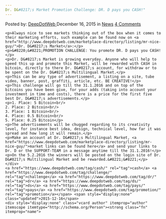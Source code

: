 ```yaml
---
Dr. D&#8217;s Market Promotion Challenge: DR. D pays you CASH!"
---
```

<article class="post-listing post-12571 post type-post status-publish format-standard hentry category-news tag-cash tag-challenge tag-dr tag-ds tag-pays tag-promotion">
    <div class="post-inner">
        <span>Posted by: <a href="https://www.deepdotweb.com/author/admin/" title="">DeepDotWeb </a></span>
    <span>December 16, 2015</span>
    <span>in <a href="https://www.deepdotweb.com/category/news/" rel="category tag">News</a></span>
    <span><a href="https://www.deepdotweb.com/2015/12/16/dr-ds-market-promotion-challenge/#comments">4 Comments</a></span>
    </p>
    <div class="clear"></div>
    
    <p>Always nice to see markets thinking out of the box when it comes to their marketing efforts, such example can be found now on <a href="http://www.deepdotweb.com/marketplace-directory/listing/mr-nice-guy/">Dr. D&#8217;s Market</a>:</p>
    <p>&#8220;&#8221;PROMOTION CHALLENGE: You promote DR. D pays you CASH!</p>
    <p>Dr. D&#8217;s Market is growing everyday. Anyone who will help to speed this up and promote this Market, will be rewarded with CASH in bitcoin, directly to there Dr. D&#8217;s account, for withdraw or to be spent on the Dr. D&#8217;s Multilingual Market.</p>
    <p>This can be any type of advertisement, a listing on a site, tube video, banner, post, graffiti, article, etc. BE CREATIVE!</p>
    <p>This challenge will go till the 31.1.2016 and on top of the bitcoins you have been give, for your adds (taking into account your investment in time and costs), there is a price for the first five best Dr. D&#8217;s advertisements.</p>
    <p>1. Place: 5 Bitcoin<br/>
    2. Place: 2 Bitcoin<br/>
    3. Place: 1 Bitcoin<br/>
    4. Place: 0.5 Bitcoin<br/>
    5. Place: 0.25 Bitcoin</p>
    <p>The advertisements will be chugged regarding to its creativity level, for instance best idea, design, technical level, how far it was spread and how long it will remain.</p>
    <p>Make an account at Dr. D&#8217;s Multilingual Market, <a href="https://www.deepdotweb.com/marketplace-directory/listing/mr-nice-guy/">market links can be found here</a> and send your links to Dr. D or the SUPPORT-TEAM in a message anytime till the 31.1.2016!</p>
    <p>On the 5.2.2016 the winners will be posted on the login site of Dr. D&#8217;s Multilingual Market and be rewarded.&#8221;&#8221;</p>
    </div>
    <a href="https://www.deepdotweb.com/tag/cash/" rel="tag">cash</a> <a href="https://www.deepdotweb.com/tag/challenge/" rel="tag">challenge</a> <a href="https://www.deepdotweb.com/tag/dr/" rel="tag">dr</a> <a href="https://www.deepdotweb.com/tag/ds/" rel="tag">ds</a> <a href="https://www.deepdotweb.com/tag/pays/" rel="tag">pays</a> <a href="https://www.deepdotweb.com/tag/promotion/" rel="tag">promotion</a></span> <span style="display:none" class="updated">2015-12-16</span>
    <div style="display:none" class="vcard author" itemprop="author" itemscope itemtype="http://schema.org/Person"><strong class="fn" itemprop="name">
    
